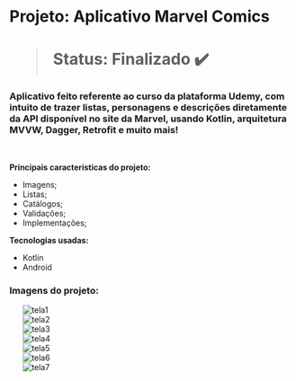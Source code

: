 <h1> Projeto: Aplicativo Marvel Comics <h1> 

  > Status: Finalizado ✔️
  
  ### Aplicativo feito referente ao curso da plataforma Udemy, com intuito de trazer listas, personagens e descrições diretamente da API disponível no site da Marvel, usando Kotlin, arquitetura MVVW, Dagger, Retrofit e muito mais!
  
  <br>
  
  <strong>Principais caracteristicas do projeto: </strong>
  + Imagens;
  + Listas;
  + Catálogos;
  + Validações;
  + Implementações;
  
  <strong>Tecnologias usadas: </strong>
   + Kotlin
   + Android 
  
   ### Imagens do projeto:
  

&nbsp;&nbsp;&nbsp;&nbsp;&nbsp;&nbsp;![tela1](https://user-images.githubusercontent.com/79876042/147498076-11ad7cbe-b315-45f6-8b03-2253ab101784.png)
  <br>
&nbsp;&nbsp;&nbsp;&nbsp;&nbsp;&nbsp;![tela2](https://user-images.githubusercontent.com/79876042/147498080-f976fd7f-53c6-4f30-8ac1-e89f6e784640.png)
  <br>
&nbsp;&nbsp;&nbsp;&nbsp;&nbsp;&nbsp;![tela3](https://user-images.githubusercontent.com/79876042/147498085-9febca97-a242-4685-9d50-0461559b0a60.png)
  <br>
&nbsp;&nbsp;&nbsp;&nbsp;&nbsp;&nbsp;![tela4](https://user-images.githubusercontent.com/79876042/147498089-154bbe43-84b4-42d2-a46e-572a54e671dc.png)
  <br>
&nbsp;&nbsp;&nbsp;&nbsp;&nbsp;&nbsp;![tela5](https://user-images.githubusercontent.com/79876042/147498091-cec233a4-ac48-4df0-a2e9-2a87cf1b9fd8.png)
  <br>
&nbsp;&nbsp;&nbsp;&nbsp;&nbsp;&nbsp;![tela6](https://user-images.githubusercontent.com/79876042/147498096-5f6bb4fc-7549-4dfa-85a4-2a7c7c130232.png)
  <br>
&nbsp;&nbsp;&nbsp;&nbsp;&nbsp;&nbsp;![tela7](https://user-images.githubusercontent.com/79876042/147498098-41ced88f-23b7-4619-956f-6d392cd27cb6.png)


